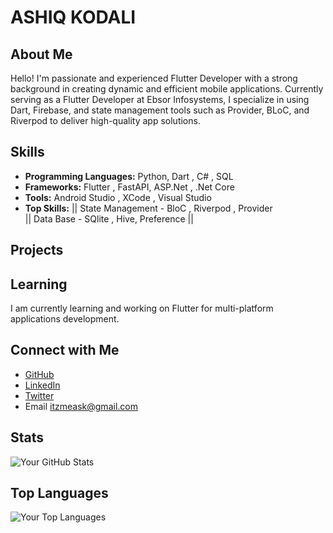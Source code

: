 # ASHIQ KODALI

## About Me

Hello! I'm passionate and experienced Flutter Developer with a strong background in creating dynamic and efficient mobile applications. Currently serving as a Flutter Developer at Ebsor Infosystems, I specialize in using Dart, Firebase, and state management tools such as Provider, BLoC, and Riverpod to deliver high-quality app solutions.

## Skills

- **Programming Languages:** Python, Dart , C# , SQL
- **Frameworks:** Flutter , FastAPI, ASP.Net , .Net Core 
- **Tools:** Android Studio , XCode , Visual Studio
- **Top Skills:** || State Management - BloC , Riverpod , Provider <br /> || 
                  Data Base - SQlite , Hive, Preference ||
  
## Projects

## Learning

I am currently learning and working on Flutter for multi-platform applications development.

## Connect with Me

- [GitHub](https://github.com/ashiq-kodali)
- [LinkedIn](https://www.linkedin.com/in/ashiq-kodali/)
- [Twitter](https://twitter.com/ashiq_kodali)
- Email  itzmeask@gmail.com

## Stats

![Your GitHub Stats](https://github-readme-stats.vercel.app/api?username=ashiq-kodali&show_icons=true&hide=contribs,prs&count_private=true&theme=radical)

## Top Languages

![Your Top Languages](https://github-readme-stats.vercel.app/api/top-langs/?username=ashiq-kodali&layout=compact&theme=radical)






